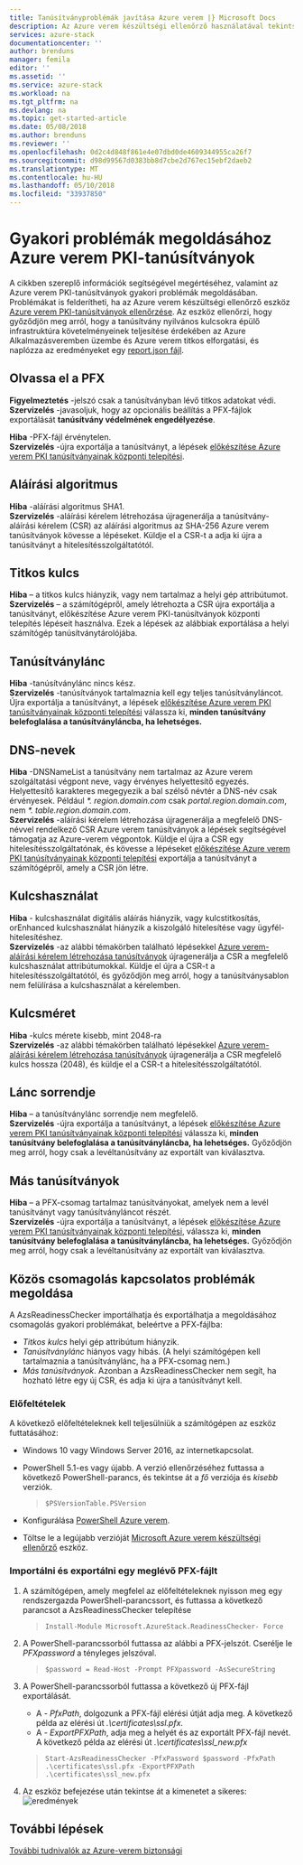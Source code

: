 ```yaml
---
title: Tanúsítványproblémák javítása Azure verem |} Microsoft Docs
description: Az Azure verem készültségi ellenőrző használatával tekintse át, és javíthatja a tanúsítvánnyal kapcsolatos hibákat.
services: azure-stack
documentationcenter: ''
author: brenduns
manager: femila
editor: ''
ms.assetid: ''
ms.service: azure-stack
ms.workload: na
ms.tgt_pltfrm: na
ms.devlang: na
ms.topic: get-started-article
ms.date: 05/08/2018
ms.author: brenduns
ms.reviewer: ''
ms.openlocfilehash: 0d2c4d848f861e4e07dbd0de4609344955ca26f7
ms.sourcegitcommit: d98d99567d0383bb8d7cbe2d767ec15ebf2daeb2
ms.translationtype: MT
ms.contentlocale: hu-HU
ms.lasthandoff: 05/10/2018
ms.locfileid: "33937850"
---
```

# <a name="remediate-common-issues-for-azure-stack-pki-certificates"></a>Gyakori problémák megoldásához Azure verem PKI-tanúsítványok
A cikkben szereplő információk segítségével megértéséhez, valamint az Azure verem PKI-tanúsítványok gyakori problémák megoldásában. Problémákat is felderítheti, ha az Azure verem készültségi ellenőrző eszköz [Azure verem PKI-tanúsítványok ellenőrzése](azure-stack-validate-pki-certs.md). Az eszköz ellenőrzi, hogy győződjön meg arról, hogy a tanúsítvány nyilvános kulcsokra épülő infrastruktúra követelményeinek teljesítése érdekében az Azure Alkalmazásveremben üzembe és Azure verem titkos elforgatási, és naplózza az eredményeket egy [report.json fájl](azure-stack-validation-report.md).  

## <a name="read-pfx"></a>Olvassa el a PFX
**Figyelmeztetés** -jelszó csak a tanúsítványban lévő titkos adatokat védi.  
**Szervizelés** -javasoljuk, hogy az opcionális beállítás a PFX-fájlok exportálását **tanúsítvány védelmének engedélyezése**.  

**Hiba** -PFX-fájl érvénytelen.  
**Szervizelés** -újra exportálja a tanúsítványt, a lépések [előkészítése Azure verem PKI tanúsítványainak központi telepítési](azure-stack-prepare-pki-certs.md).

## <a name="signature-algorithm"></a>Aláírási algoritmus
**Hiba** -aláírási algoritmus SHA1.    
**Szervizelés** -aláírási kérelem létrehozása újragenerálja a tanúsítvány-aláírási kérelem (CSR) az aláírási algoritmus az SHA-256 Azure verem tanúsítványok kövesse a lépéseket. Küldje el a CSR-t a adja ki újra a tanúsítványt a hitelesítésszolgáltatótól.

## <a name="private-key"></a>Titkos kulcs
**Hiba** – a titkos kulcs hiányzik, vagy nem tartalmaz a helyi gép attribútumot.  
**Szervizelés** – a számítógépről, amely létrehozta a CSR újra exportálja a tanúsítványt, előkészítése Azure verem PKI-tanúsítványok központi telepítés lépéseit használva. Ezek a lépések az alábbiak exportálása a helyi számítógép tanúsítványtárolójába.

## <a name="certificate-chain"></a>Tanúsítványlánc
**Hiba** -tanúsítványlánc nincs kész.  
**Szervizelés** -tanúsítványok tartalmaznia kell egy teljes tanúsítványláncot.  Újra exportálja a tanúsítványt, a lépések [előkészítése Azure verem PKI tanúsítványainak központi telepítési](azure-stack-prepare-pki-certs.md) válassza ki, **minden tanúsítvány belefoglalása a tanúsítványláncba, ha lehetséges.**

## <a name="dns-names"></a>DNS-nevek
**Hiba** -DNSNameList a tanúsítvány nem tartalmaz az Azure verem szolgáltatási végpont neve, vagy érvényes helyettesítő egyezés.  Helyettesítő karakteres megegyezik a bal szélső névtér a DNS-név csak érvényesek. Például _*. region.domain.com_ csak *portal.region.domain.com*, nem _*. table.region.domain.com_.  
**Szervizelés** -aláírási kérelem létrehozása újragenerálja a megfelelő DNS-névvel rendelkező CSR Azure verem tanúsítványok a lépések segítségével támogatja az Azure-verem végpontok. Küldje el újra a CSR egy hitelesítésszolgáltatónak, és kövesse a lépéseket [előkészítése Azure verem PKI tanúsítványainak központi telepítési](azure-stack-prepare-pki-certs.md) exportálja a tanúsítványt a számítógépről, amely a CSR jön létre.  

## <a name="key-usage"></a>Kulcshasználat
**Hiba** - kulcshasználat digitális aláírás hiányzik, vagy kulcstitkosítás, orEnhanced kulcshasználat hiányzik a kiszolgáló hitelesítése vagy ügyfél-hitelesítéshez.  
**Szervizelés** -az alábbi témakörben található lépésekkel [Azure verem-aláírási kérelem létrehozása tanúsítványok](azure-stack-get-pki-certs.md) újragenerálja a CSR a megfelelő kulcshasználat attribútumokkal.  Küldje el újra a CSR-t a hitelesítésszolgáltatótól, és győződjön meg arról, hogy a tanúsítványsablon nem felülírása a kulcshasználat a kérelemben.

## <a name="key-size"></a>Kulcsméret
**Hiba** -kulcs mérete kisebb, mint 2048-ra    
**Szervizelés** -az alábbi témakörben található lépésekkel [Azure verem-aláírási kérelem létrehozása tanúsítványok](azure-stack-get-pki-certs.md) újragenerálja a CSR megfelelő kulcs hossza (2048), és küldje el a CSR-t a hitelesítésszolgáltatótól.

## <a name="chain-order"></a>Lánc sorrendje
**Hiba** – a tanúsítványlánc sorrendje nem megfelelő.  
**Szervizelés** -újra exportálja a tanúsítványt, a lépések [előkészítése Azure verem PKI tanúsítványainak központi telepítési](azure-stack-prepare-pki-certs.md) válassza ki, **minden tanúsítvány belefoglalása a tanúsítványláncba, ha lehetséges.** Győződjön meg arról, hogy csak a levéltanúsítvány az exportált van kiválasztva. 

## <a name="other-certificates"></a>Más tanúsítványok
**Hiba** – a PFX-csomag tartalmaz tanúsítványokat, amelyek nem a levél tanúsítványt vagy tanúsítványláncot részét.  
**Szervizelés** -újra exportálja a tanúsítványt, a lépések [előkészítése Azure verem PKI tanúsítványainak központi telepítési](azure-stack-prepare-pki-certs.md), válassza ki, **minden tanúsítvány belefoglalása a tanúsítványláncba, ha lehetséges.** Győződjön meg arról, hogy csak a levéltanúsítvány az exportált van kiválasztva.

## <a name="fix-common-packaging-issues"></a>Közös csomagolás kapcsolatos problémák megoldása
A AzsReadinessChecker importálhatja és exportálhatja a megoldásához csomagolás gyakori problémákat, beleértve a PFX-fájlba: 
 - *Titkos kulcs* helyi gép attribútum hiányzik.
 - *Tanúsítványlánc* hiányos vagy hibás. (A helyi számítógépen kell tartalmaznia a tanúsítványlánc, ha a PFX-csomag nem.) 
 - *Más tanúsítványok*.
Azonban a AzsReadinessChecker nem segít, ha hozható létre egy új CSR, és adja ki újra a tanúsítványt kell. 

### <a name="prerequisites"></a>Előfeltételek
A következő előfeltételeknek kell teljesülniük a számítógépen az eszköz futtatásához: 
 - Windows 10 vagy Windows Server 2016, az internetkapcsolat.
 - PowerShell 5.1-es vagy újabb. A verzió ellenőrzéséhez futtassa a következő PowerShell-parancs, és tekintse át a *fő* verziója és *kisebb* verziók.

   > `$PSVersionTable.PSVersion`
 - Konfigurálása [PowerShell Azure verem](azure-stack-powershell-install.md). 
 - Töltse le a legújabb verzióját [Microsoft Azure verem készültségi ellenőrző](https://aka.ms/AzsReadinessChecker) eszköz.

### <a name="import-and-export-an-existing-pfx-file"></a>Importálni és exportálni egy meglévő PFX-fájlt
1. A számítógépen, amely megfelel az előfeltételeknek nyisson meg egy rendszergazda PowerShell-parancssort, és futtassa a következő parancsot a AzsReadinessChecker telepítése  
   > `Install-Module Microsoft.AzureStack.ReadinessChecker- Force`

2. A PowerShell-parancssorból futtassa az alábbi a PFX-jelszót. Cserélje le *PFXpassword* a tényleges jelszóval. 
   > `$password = Read-Host -Prompt PFXpassword -AsSecureString`

3. A PowerShell-parancssorból futtassa a következő új PFX-fájl exportálását.
   - A *- PfxPath*, dolgozunk a PFX-fájl elérési útját adja meg.  A következő példa az elérési út *.\certificates\ssl.pfx*.
   - A *- ExportPFXPath*, adja meg a helyét és az exportált PFX-fájl nevét.  A következő példa az elérési út *.\certificates\ssl_new.pfx*

   > `Start-AzsReadinessChecker -PfxPassword $password -PfxPath .\certificates\ssl.pfx -ExportPFXPath .\certificates\ssl_new.pfx`  

4. Az eszköz befejezése után tekintse át a kimenetet a sikeres: ![eredmények](./media/azure-stack-remediate-certs/remediate-results.png)

## <a name="next-steps"></a>További lépések
[További tudnivalók az Azure-verem biztonsági](azure-stack-rotate-secrets.md)